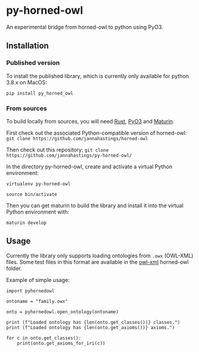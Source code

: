 # py-horned-owl
An experimental bridge from horned-owl to python using PyO3. 


## Installation

### Published version 
To install the published library, which is currently only available for python 3.8.x on MacOS: 

`pip install py_horned_owl`

### From sources
To build locally from sources, you will need [Rust](https://www.rust-lang.org/tools/install), [PyO3](https://github.com/PyO3/pyo3) and [Maturin](https://github.com/PyO3/maturin). 

First check out the associated Python-compatible version of horned-owl: 
`git clone https://github.com/jannahastings/horned-owl`

Then check out this repository: 
`git clone https://github.com/jannahastings/py-horned-owl/`

In the directory py-horned-owl, create and activate a virtual Python environment: 

`virtualenv py-horned-owl`

`source bin/activate`

Then you can get maturin to build the library and install it into the virtual Python environment with: 

`maturin develop`


## Usage

Currently the library only supports loading ontologies from `.owx` (OWL-XML) files. Some test files in this format are available in the [owl-xml](https://github.com/jannahastings/horned-owl/tree/main/src/ont/owl-xml) horned-owl folder. 

Example of simple usage:

```
import pyhornedowl

ontoname = "family.owx"

onto = pyhornedowl.open_ontology(ontoname)

print (f"Loaded ontology has {len(onto.get_classes())} classes.")
print (f"Loaded ontology has {len(onto.get_axioms())} axioms.")

for c in onto.get_classes():
    print(onto.get_axioms_for_iri(c))


```







